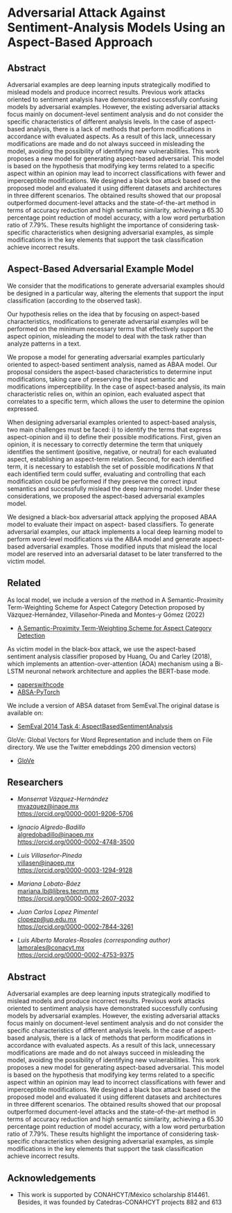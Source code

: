 
# Adversarial Attack Against Sentiment-Analysis Models Using an Aspect-Based Approach


##  Abstract
Adversarial examples are deep learning inputs strategically modified to mislead models and produce incorrect results. Previous work attacks oriented to sentiment analysis have demonstrated successfully confusing models by adversarial examples. However, the existing adversarial attacks focus mainly on document-level sentiment analysis and do not consider the specific characteristics of different analysis levels. In the case of aspect-based analysis, there is a lack of methods that perform modifications in accordance with evaluated aspects. As a result of this lack, unnecessary modifications are made and do not always succeed in misleading the model, avoiding the possibility of identifying new vulnerabilities. This work proposes a new model for generating aspect-based adversarial. This model is based on the hypothesis that modifying key terms related to a specific aspect within an opinion may lead to incorrect classifications with fewer and imperceptible modifications. We designed a black box attack based on the proposed model and evaluated it using different datasets and architectures in three different scenarios. The obtained results showed that our proposal outperformed document-level attacks and the state-of-the-art method in terms of accuracy reduction and high semantic similarity, achieving a 65.30 percentage point reduction of model accuracy, with a low word perturbation ratio of 7.79\%. These results highlight the importance of considering task-specific characteristics when designing adversarial examples, as simple modifications in the key elements that support the task classification achieve incorrect results.
## Aspect-Based Adversarial Example Model

We consider that the modifications to generate adversarial examples should be designed in a particular way, altering the elements that support the input classification (according to the observed task). 

Our hypothesis relies on the idea that by focusing on aspect-based characteristics, modifications to generate adversarial examples will be performed on the minimum necessary terms that effectively support the aspect opinion, misleading the model to deal with the task rather than analyze patterns in a text. 

We propose a model for generating adversarial examples particularly oriented to aspect-based sentiment analysis, named as ABAA model. Our proposal considers the aspect-based characteristics to determine input modifications, taking care of preserving the input semantic and modifications imperceptibility. In the case of aspect-based analysis, its main characteristic relies on, within an opinion, each evaluated aspect that correlates to a specific term, which allows the user to determine the opinion expressed. 

When designing adversarial examples oriented to aspect-based analysis, two main challenges must be faced: i) to identify the terms that express aspect-opinion and ii) to define their possible modifications. First, given an opinion, it is necessary to correctly determine the term that uniquely identifies the sentiment (positive, negative, or neutral) for each evaluated aspect, establishing an aspect-term relation. Second, for each identified term, it is necessary to establish the set of possible modifications _N_ that each identified term could suffer, evaluating and controlling that each modification could be performed if they preserve the correct input semantics and successfully mislead the deep learning model. Under these considerations, we proposed the aspect-based adversarial examples model.

We designed a black-box adversarial attack applying the proposed ABAA model to evaluate their impact on aspect-
based classifiers. To generate adversarial examples, our attack implements a local deep learning model to perform word-level modifications via the ABAA model and generate aspect-based adversarial examples. Those modified inputs that mislead the local model are reserved into an adversarial dataset to be later transferred to the victim model.
## Related
As local model, we include a version of the method in A Semantic-Proximity Term-Weighting Scheme for Aspect Category Detection proposed by Vázquez-Hernández, Villaseñor-Pineda and Montes-y Gómez (2022)

- [A Semantic-Proximity Term-Weighting Scheme for Aspect Category Detection](http://journal.sepln.org/sepln/ojs/ojs/index.php/pln/article/view/6433)


As victim model in the black-box attack, we use the aspect-based sentiment analysis classifier proposed by Huang, Ou and Carley (2018), which implements an attention-over-attention (AOA) mechanism using a Bi-LSTM neuronal network architecture and applies the BERT-base mode.

- [paperswithcode](https://paperswithcode.com/paper/aspect-level-sentiment-classification-with)  
- [ABSA-PyTorch](https://github.com/songyouwei/ABSA-PyTorch)

We include a version of ABSA dataset from SemEval.The original datase is available on:
- [SemEval 2014 Task 4: AspectBasedSentimentAnalysis](https://www.kaggle.com/datasets/charitarth/semeval-2014-task-4-aspectbasedsentimentanalysis)

 GloVe: Global Vectors for Word Representation and include them on File directory. We use the Twitter emebddings 200 dimension vectors)

- [GloVe](https://nlp.stanford.edu/projects/glove/)


## Researchers

- _Monserrat Vázquez-Hernández_  
    mvazquez@inaoe.mx  
    https://orcid.org/0000-0001-9206-5706  

- _Ignacio Algredo-Badillo_  
    algredobadillo@inaoep.mx  
    https://orcid.org/0000-0002-4748-3500

- _Luis Villaseñor-Pineda_  
    villasen@inaoep.mx  
    https://orcid.org/0000-0003-1294-9128

- _Mariana Lobato-Báez_  
    mariana.lb@libres.tecnm.mx  
    https://orcid.org/0000-0002-2607-2032

- _Juan Carlos Lopez Pimentel_  
    clopezp@up.edu.mx  
    https://orcid.org/0000-0002-7844-3261

- _Luis Alberto Morales-Rosales (corresponding author)_ 
    lamorales@conacyt.mx  
    https://orcid.org/0000-0002-4753-9375 


##  Abstract
Adversarial examples are deep learning inputs strategically modified to mislead models and produce incorrect results. Previous work attacks oriented to sentiment analysis have demonstrated successfully confusing models by adversarial examples. However, the existing adversarial attacks focus mainly on document-level sentiment analysis and do not consider the specific characteristics of different analysis levels. In the case of aspect-based analysis, there is a lack of methods that perform modifications in accordance with evaluated aspects. As a result of this lack, unnecessary modifications are made and do not always succeed in misleading the model, avoiding the possibility of identifying new vulnerabilities. This work proposes a new model for generating aspect-based adversarial. This model is based on the hypothesis that modifying key terms related to a specific aspect within an opinion may lead to incorrect classifications with fewer and imperceptible modifications. We designed a black box attack based on the proposed model and evaluated it using different datasets and architectures in three different scenarios. The obtained results showed that our proposal outperformed document-level attacks and the state-of-the-art method in terms of accuracy reduction and high semantic similarity, achieving a 65.30 percentage point reduction of model accuracy, with a low word perturbation ratio of 7.79\%. These results highlight the importance of considering task-specific characteristics when designing adversarial examples, as simple modifications in the key elements that support the task classification achieve incorrect results.
## Acknowledgements

 - This work is supported by CONAHCYT/México scholarship 814461. Besides, it was founded by Catedras-CONAHCYT projects 882 and 613

